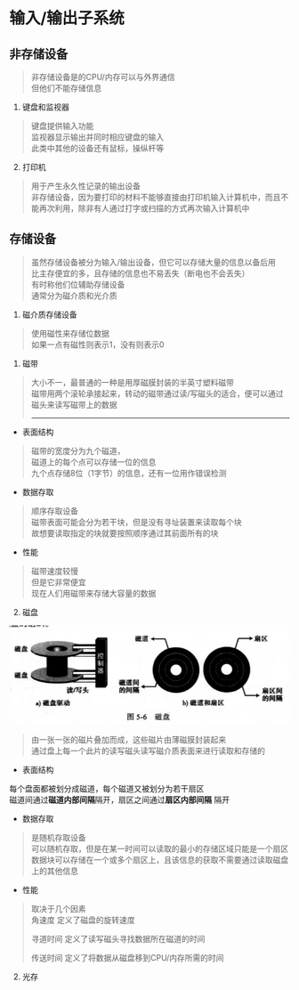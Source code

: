 # 输入/输出子系统

## 非存储设备  

> 非存储设备是的CPU/内存可以与外界通信  
> 但他们不能存储信息


1. 键盘和监视器

> 键盘提供输入功能  
> 监视器显示输出并同时相应键盘的输入  
> 此类中其他的设备还有鼠标，操纵杆等

2. 打印机

> 用于产生永久性记录的输出设备  
> 非存储设备，因为要打印的材料不能够直接由打印机输入计算机中，而且不能再次利用，除非有人通过打字或扫描的方式再次输入计算机中


## 存储设备

> 虽然存储设备被分为输入/输出设备，但它可以存储大量的信息以备后用  
> 比主存便宜的多，且存储的信息也不易丢失（断电也不会丢失）  
> 有时称他们位辅助存储设备  
> 通常分为磁介质和光介质

1. 磁介质存储设备 

> 使用磁性来存储位数据  
> 如果一点有磁性则表示1，没有则表示0  

1) 磁带

> 大小不一，最普通的一种是用厚磁膜封装的半英寸塑料磁带  
> 磁带用两个滚轮承接起来，转动的磁带通过读/写磁头的适合，便可以通过磁头来读写磁带上的数据  
> ***


* 表面结构
> 磁带的宽度分为九个磁道，  
> 磁道上的每个点可以存储一位的信息  
> 九个点存储8位（1字节）的信息，还有一位用作错误检测


* 数据存取
> 顺序存取设备  
> 磁带表面可能会分为若干块，但是没有寻址装置来读取每个块  
> 故想要读取指定的块就要按照顺序通过其前面所有的块


* 性能
> 磁带速度较慢  
> 但是它非常便宜  
> 现在人们用磁带来存储大容量的数据

2) 磁盘

![](pictures/磁盘.jpg)

> 由一张一张的磁片叠加而成，这些磁片由薄磁膜封装起来  
> 通过盘上每一个此片的读写磁头读写磁介质表面来进行读取和存储的  

* 表面结构 

每个盘面都被划分成磁道，每个磁道又被划分为若干扇区  
磁道间通过**磁道内部间隔**隔开，扇区之间通过**扇区内部间隔** 隔开

* 数据存取

> 是随机存取设备  
> 可以随机存取，但是在某一时间可以读取的最小的存储区域只能是一个扇区  
> 数据块可以存储在一个或多个扇区上，且该信息的获取不需要通过读取磁盘上的其他信息  

* 性能
  
> 取决于几个因素  
> 角速度  定义了磁盘的旋转速度  
> 
> 寻道时间  定义了读写磁头寻找数据所在磁道的时间  
> 
> 传送时间  定义了将数据从磁盘移到CPU/内存所需的时间



2. 光存






